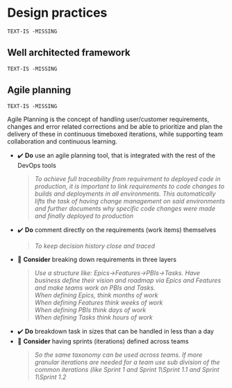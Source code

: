 # Design practices

`TEXT-IS -MISSING`

## Well architected framework

`TEXT-IS -MISSING`

## Agile planning

`TEXT-IS -MISSING`

Agile Planning is the concept of handling user/customer requirements, changes and error related corrections and be able to prioritize and plan the delivery of these in continuous timeboxed iterations, while supporting team collaboration and continuous learning.

- ✔️ **Do** use an agile planning tool, that is integrated with the rest of the DevOps tools
    > *To achieve full traceability from requirement to deployed code in production, it is important to link requirements to code changes to builds and deployments in all environments. This automatically lifts the task of having change management on said environments and further documents why specific code changes were made and finally deployed to production*
- ✔️ **Do** comment directly on the requirements (work items) themselves
    > *To keep decision history close and traced*
- 💭 **Consider** breaking down requirements in three layers
    > *Use a structure like: Epics->Features->PBIs->Tasks.
Have business define their vision and roadmap via Epics and Features and make teams work on PBIs and Tasks.<br/>
When defining Epics, think months of work<br/>
When defining Features think weeks of work<br/>
When defining PBIs think days of work<br/>
When defining Tasks think hours of work*
- ✔️ **Do** breakdown task in sizes that can be handled in less than a day
- 💭 **Consider** having sprints (iterations) defined across teams
    > *So the same taxonomy can be used across teams. If more granular iterations are needed for a team use sub division of the common iterations (like Sprint 1 and Sprint 1\Sprint 1.1 and Sprint 1\Sprint 1.2*
